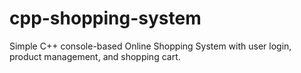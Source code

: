 # cpp-shopping-system
Simple C++ console-based Online Shopping System with user login, product management, and shopping cart.
